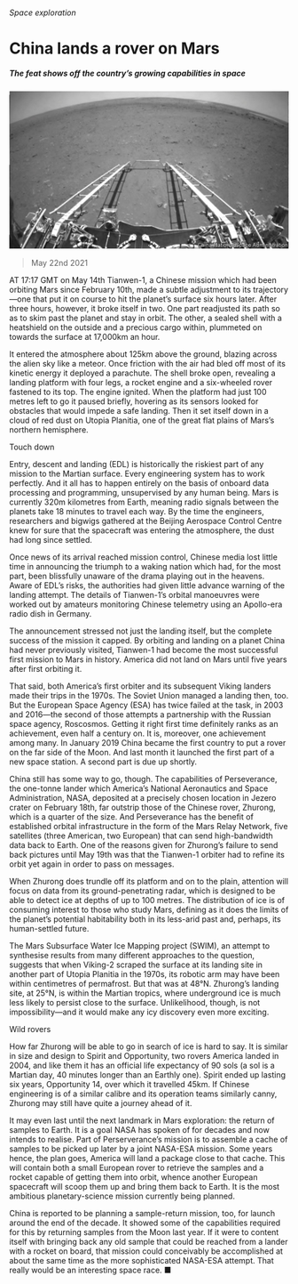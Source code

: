 ###### Space exploration

# China lands a rover on Mars 

##### The feat shows off the country’s growing capabilities in space 

![image](images/20210522_STP005_1.jpg) 

> May 22nd 2021 

AT 17:17 GMT on May 14th Tianwen-1, a Chinese mission which had been orbiting Mars since February 10th, made a subtle adjustment to its trajectory—one that put it on course to hit the planet’s surface six hours later. After three hours, however, it broke itself in two. One part readjusted its path so as to skim past the planet and stay in orbit. The other, a sealed shell with a heatshield on the outside and a precious cargo within, plummeted on towards the surface at 17,000km an hour.

It entered the atmosphere about 125km above the ground, blazing across the alien sky like a meteor. Once friction with the air had bled off most of its kinetic energy it deployed a parachute. The shell broke open, revealing a landing platform with four legs, a rocket engine and a six-wheeled rover fastened to its top. The engine ignited. When the platform had just 100 metres left to go it paused briefly, hovering as its sensors looked for obstacles that would impede a safe landing. Then it set itself down in a cloud of red dust on Utopia Planitia, one of the great flat plains of Mars’s northern hemisphere.


Touch down

Entry, descent and landing (EDL) is historically the riskiest part of any mission to the Martian surface. Every engineering system has to work perfectly. And it all has to happen entirely on the basis of onboard data processing and programming, unsupervised by any human being. Mars is currently 320m kilometres from Earth, meaning radio signals between the planets take 18 minutes to travel each way. By the time the engineers, researchers and bigwigs gathered at the Beijing Aerospace Control Centre knew for sure that the spacecraft was entering the atmosphere, the dust had long since settled.

Once news of its arrival reached mission control, Chinese media lost little time in announcing the triumph to a waking nation which had, for the most part, been blissfully unaware of the drama playing out in the heavens. Aware of EDL’s risks, the authorities had given little advance warning of the landing attempt. The details of Tianwen-1’s orbital manoeuvres were worked out by amateurs monitoring Chinese telemetry using an Apollo-era radio dish in Germany.

The announcement stressed not just the landing itself, but the complete success of the mission it capped. By orbiting and landing on a planet China had never previously visited, Tianwen-1 had become the most successful first mission to Mars in history. America did not land on Mars until five years after first orbiting it.

That said, both America’s first orbiter and its subsequent Viking landers made their trips in the 1970s. The Soviet Union managed a landing then, too. But the European Space Agency (ESA) has twice failed at the task, in 2003 and 2016—the second of those attempts a partnership with the Russian space agency, Roscosmos. Getting it right first time definitely ranks as an achievement, even half a century on. It is, moreover, one achievement among many. In January 2019 China became the first country to put a rover on the far side of the Moon. And last month it launched the first part of a new space station. A second part is due up shortly.

China still has some way to go, though. The capabilities of Perseverance, the one-tonne lander which America’s National Aeronautics and Space Administration, NASA, deposited at a precisely chosen location in Jezero crater on February 18th, far outstrip those of the Chinese rover, Zhurong, which is a quarter of the size. And Perseverance has the benefit of established orbital infrastructure in the form of the Mars Relay Network, five satellites (three American, two European) that can send high-bandwidth data back to Earth. One of the reasons given for Zhurong’s failure to send back pictures until May 19th was that the Tianwen-1 orbiter had to refine its orbit yet again in order to pass on messages.

When Zhurong does trundle off its platform and on to the plain, attention will focus on data from its ground-penetrating radar, which is designed to be able to detect ice at depths of up to 100 metres. The distribution of ice is of consuming interest to those who study Mars, defining as it does the limits of the planet’s potential habitability both in its less-arid past and, perhaps, its human-settled future.

The Mars Subsurface Water Ice Mapping project (SWIM), an attempt to synthesise results from many different approaches to the question, suggests that when Viking-2 scraped the surface at its landing site in another part of Utopia Planitia in the 1970s, its robotic arm may have been within centimetres of permafrost. But that was at 48°N. Zhurong’s landing site, at 25°N, is within the Martian tropics, where underground ice is much less likely to persist close to the surface. Unlikelihood, though, is not impossibility—and it would make any icy discovery even more exciting.

Wild rovers

How far Zhurong will be able to go in search of ice is hard to say. It is similar in size and design to Spirit and Opportunity, two rovers America landed in 2004, and like them it has an official life expectancy of 90 sols (a sol is a Martian day, 40 minutes longer than an Earthly one). Spirit ended up lasting six years, Opportunity 14, over which it travelled 45km. If Chinese engineering is of a similar calibre and its operation teams similarly canny, Zhurong may still have quite a journey ahead of it.

It may even last until the next landmark in Mars exploration: the return of samples to Earth. It is a goal NASA has spoken of for decades and now intends to realise. Part of Perserverance’s mission is to assemble a cache of samples to be picked up later by a joint NASA-ESA mission. Some years hence, the plan goes, America will land a package close to that cache. This will contain both a small European rover to retrieve the samples and a rocket capable of getting them into orbit, whence another European spacecraft will scoop them up and bring them back to Earth. It is the most ambitious planetary-science mission currently being planned.

China is reported to be planning a sample-return mission, too, for launch around the end of the decade. It showed some of the capabilities required for this by returning samples from the Moon last year. If it were to content itself with bringing back any old sample that could be reached from a lander with a rocket on board, that mission could conceivably be accomplished at about the same time as the more sophisticated NASA-ESA attempt. That really would be an interesting space race. ■

